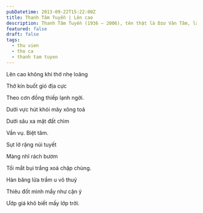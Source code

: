 ```yaml
---
pubDatetime: 2013-09-22T15:22:00Z
title: Thanh Tâm Tuyền | Lên cao
description: Thanh Tâm Tuyền (1936 – 2006), tên thật là Dzư Văn Tâm, là một nhà thơ, nhà văn người Việt nổi tiếng, được biết đến với những cách tân thơ ca táo bạo.
featured: false
draft: false
tags:
  - thu vien
  - tho ca
  - thanh tam tuyen
---
```


Lên cao không khí thở nhẹ loãng

Thở kín buốt gió địa cực

Theo cơn đồng thiếp lạnh ngời.

Dưới vực hút khói mây xông toả

Dưới sâu xa mặt đất chìm

Vần vụ. Biệt tăm.

Sụt lở rặng núi tuyết

Màng nhĩ rách bươm

Tối mắt bụi trắng xoá chập chùng.

Hàn băng lửa trầm u vô thuỷ

Thiêu đốt mình mẩy như cặn ý

Ướp giá khô biết mấy lớp trời.
